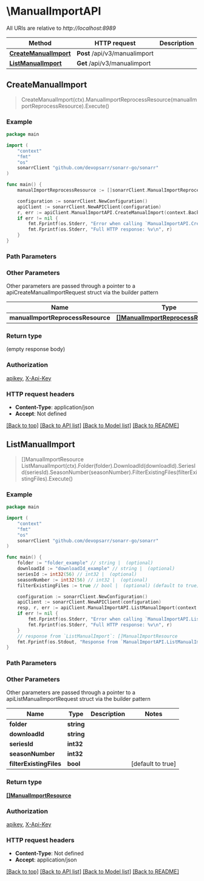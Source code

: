 # \ManualImportAPI

All URIs are relative to *http://localhost:8989*

Method | HTTP request | Description
------------- | ------------- | -------------
[**CreateManualImport**](ManualImportAPI.md#CreateManualImport) | **Post** /api/v3/manualimport | 
[**ListManualImport**](ManualImportAPI.md#ListManualImport) | **Get** /api/v3/manualimport | 



## CreateManualImport

> CreateManualImport(ctx).ManualImportReprocessResource(manualImportReprocessResource).Execute()



### Example

```go
package main

import (
	"context"
	"fmt"
	"os"
	sonarrClient "github.com/devopsarr/sonarr-go/sonarr"
)

func main() {
	manualImportReprocessResource := []sonarrClient.ManualImportReprocessResource{*sonarrClient.NewManualImportReprocessResource()} // []ManualImportReprocessResource |  (optional)

	configuration := sonarrClient.NewConfiguration()
	apiClient := sonarrClient.NewAPIClient(configuration)
	r, err := apiClient.ManualImportAPI.CreateManualImport(context.Background()).ManualImportReprocessResource(manualImportReprocessResource).Execute()
	if err != nil {
		fmt.Fprintf(os.Stderr, "Error when calling `ManualImportAPI.CreateManualImport``: %v\n", err)
		fmt.Fprintf(os.Stderr, "Full HTTP response: %v\n", r)
	}
}
```

### Path Parameters



### Other Parameters

Other parameters are passed through a pointer to a apiCreateManualImportRequest struct via the builder pattern


Name | Type | Description  | Notes
------------- | ------------- | ------------- | -------------
 **manualImportReprocessResource** | [**[]ManualImportReprocessResource**](ManualImportReprocessResource.md) |  | 

### Return type

 (empty response body)

### Authorization

[apikey](../README.md#apikey), [X-Api-Key](../README.md#X-Api-Key)

### HTTP request headers

- **Content-Type**: application/json
- **Accept**: Not defined

[[Back to top]](#) [[Back to API list]](../README.md#documentation-for-api-endpoints)
[[Back to Model list]](../README.md#documentation-for-models)
[[Back to README]](../README.md)


## ListManualImport

> []ManualImportResource ListManualImport(ctx).Folder(folder).DownloadId(downloadId).SeriesId(seriesId).SeasonNumber(seasonNumber).FilterExistingFiles(filterExistingFiles).Execute()



### Example

```go
package main

import (
	"context"
	"fmt"
	"os"
	sonarrClient "github.com/devopsarr/sonarr-go/sonarr"
)

func main() {
	folder := "folder_example" // string |  (optional)
	downloadId := "downloadId_example" // string |  (optional)
	seriesId := int32(56) // int32 |  (optional)
	seasonNumber := int32(56) // int32 |  (optional)
	filterExistingFiles := true // bool |  (optional) (default to true)

	configuration := sonarrClient.NewConfiguration()
	apiClient := sonarrClient.NewAPIClient(configuration)
	resp, r, err := apiClient.ManualImportAPI.ListManualImport(context.Background()).Folder(folder).DownloadId(downloadId).SeriesId(seriesId).SeasonNumber(seasonNumber).FilterExistingFiles(filterExistingFiles).Execute()
	if err != nil {
		fmt.Fprintf(os.Stderr, "Error when calling `ManualImportAPI.ListManualImport``: %v\n", err)
		fmt.Fprintf(os.Stderr, "Full HTTP response: %v\n", r)
	}
	// response from `ListManualImport`: []ManualImportResource
	fmt.Fprintf(os.Stdout, "Response from `ManualImportAPI.ListManualImport`: %v\n", resp)
}
```

### Path Parameters



### Other Parameters

Other parameters are passed through a pointer to a apiListManualImportRequest struct via the builder pattern


Name | Type | Description  | Notes
------------- | ------------- | ------------- | -------------
 **folder** | **string** |  | 
 **downloadId** | **string** |  | 
 **seriesId** | **int32** |  | 
 **seasonNumber** | **int32** |  | 
 **filterExistingFiles** | **bool** |  | [default to true]

### Return type

[**[]ManualImportResource**](ManualImportResource.md)

### Authorization

[apikey](../README.md#apikey), [X-Api-Key](../README.md#X-Api-Key)

### HTTP request headers

- **Content-Type**: Not defined
- **Accept**: application/json

[[Back to top]](#) [[Back to API list]](../README.md#documentation-for-api-endpoints)
[[Back to Model list]](../README.md#documentation-for-models)
[[Back to README]](../README.md)

